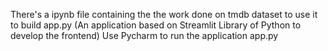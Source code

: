 There's a ipynb file containing the the work done on tmdb dataset to use it to build app.py (An application based on Streamlit Library of  Python to develop the frontend) 
Use Pycharm to run the application app.py 
